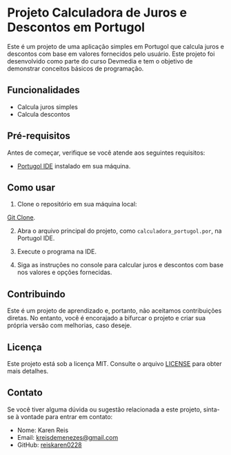 # Projeto Calculadora de Juros e Descontos em Portugol

Este é um projeto de uma aplicação simples em Portugol que calcula juros e descontos com base em valores fornecidos pelo usuário. 
Este projeto foi desenvolvido como parte do curso Devmedia e tem o objetivo de demonstrar conceitos básicos de programação.

## Funcionalidades

- Calcula juros simples
- Calcula descontos

## Pré-requisitos

Antes de começar, verifique se você atende aos seguintes requisitos:

- [Portugol IDE](http://lite.acad.univali.br/portugol/) instalado em sua máquina.

## Como usar

1. Clone o repositório em sua máquina local:

[Git Clone](https://github.com/reiskaren0228/projetosDevmedia.git).


2. Abra o arquivo principal do projeto, como `calculadora_portugol.por`, na Portugol IDE.

3. Execute o programa na IDE.

4. Siga as instruções no console para calcular juros e descontos com base nos valores e opções fornecidas.

## Contribuindo

Este é um projeto de aprendizado e, portanto, não aceitamos contribuições diretas. No entanto, você é encorajado a bifurcar o projeto e criar sua própria versão com melhorias, caso deseje.

## Licença

Este projeto está sob a licença MIT. Consulte o arquivo [LICENSE](LICENSE) para obter mais detalhes.

## Contato

Se você tiver alguma dúvida ou sugestão relacionada a este projeto, sinta-se à vontade para entrar em contato:

- Nome: Karen Reis
- Email: kreisdemenezes@gmail.com  
- GitHub: [reiskaren0228](https://github.com/reiskaren0228)



